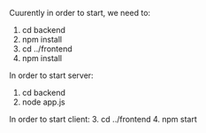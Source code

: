 Cuurently in order to start, we need to:
1. cd backend
2. npm install
3. cd ../frontend
4. npm install

In order to start server:
1. cd backend
2. node app.js

In order to start client:
3. cd ../frontend
4. npm start
